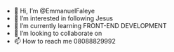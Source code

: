 - 👋 Hi, I’m @EmmanuelFaleye
- 👀 I’m interested in following Jesus
- 🌱 I’m currently learning FRONT-END DEVELOPMENT
- 💞️ I’m looking to collaborate on  
- 📫 How to reach me 08088829992

<!---
EmmanuelFaleye/EmmanuelFaleye is a ✨ special ✨ repository because its `README.md` (this file) appears on your GitHub profile.
You can click the Preview link to take a look at your changes.
--->
